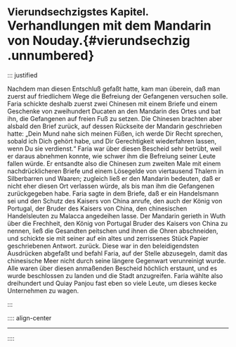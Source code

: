 # <small>Vierundsechzigstes Kapitel.</small><br />Verhandlungen mit dem Mandarin von Nouday.{#vierundsechzig .unnumbered}

::: justified

Nachdem man diesen Entschluß gefaßt hatte, kam man überein, daß man zuerst auf
friedlichem Wege die Befreiung der Gefangenen versuchen solle. Faria schickte
deshalb zuerst zwei Chinesen mit einem Briefe und einem Geschenke von
zweihundert Ducaten an den Mandarin des Ortes und bat ihn, die Gefangenen auf
freien Fuß zu setzen. Die Chinesen brachten aber alsbald den Brief zurück, auf
dessen Rückseite der Mandarin geschrieben hatte: „Dein Mund nahe sich meinen
Füßen, ich werde Dir Recht sprechen, sobald ich Dich gehört habe, und Dir
Gerechtigkeit wiederfahren lassen, wenn Du sie verdienst.“ Faria war über diesen
Bescheid sehr betrübt, weil er daraus abnehmen konnte, wie schwer ihm die
Befreiung seiner Leute fallen würde. Er entsandte also die Chinesen zum zweiten
Male mit einem nachdrücklicheren Briefe und einem Lösegelde von viertausend
Thalern in Silberbarren und Waaren; zugleich ließ er den Mandarin bedeuten, daß
er nicht eher diesen Ort verlassen würde, als bis man ihm die Gefangenen
zurückgegeben habe. Faria sagte in dem Briefe, daß er ein Handelsmann sei und
den Schutz des Kaisers von China anrufe, den auch der König von Portugal, der
Bruder des Kaisers von China, den chinesischen Handelsleuten zu Malacca
angedeihen lasse. Der Mandarin gerieth in Wuth über die Frechheit, den König von
Portugal Bruder des Kaisers von China zu nennen, ließ die Gesandten peitschen
und ihnen die Ohren abschneiden, und schickte sie mit seiner auf ein altes und
zerrissenes Stück Papier geschriebenen Antwort. zurück. Diese war in den
beleidigendsten Ausdrücken abgefaßt und befahl Faria, auf der Stelle abzusegeln,
damit das chinesische Meer nicht durch seine längere Gegenwart verunreinigt
wurde. Alle waren über diesen anmaßenden Bescheid höchlich erstaunt, und es
wurde beschlossen zu landen und die Stadt anzugreifen. Faria wählte also
dreihundert und Quiay Panjou fast eben so viele Leute, um dieses kecke
Unternehmen zu wagen. 

:::


:::: align-center
****
::::
